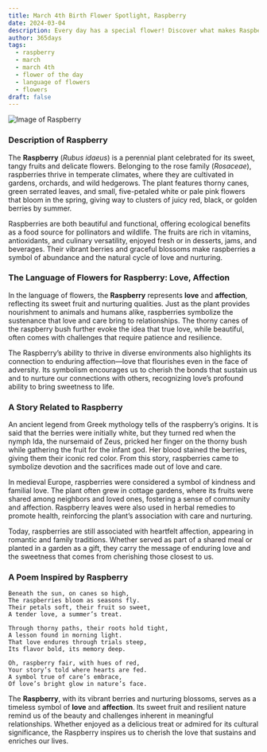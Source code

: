 ```yaml
---
title: March 4th Birth Flower Spotlight, Raspberry
date: 2024-03-04
description: Every day has a special flower! Discover what makes Raspberry unique as today’s birth flower and its symbolic meaning.
author: 365days
tags:
  - raspberry
  - march
  - march 4th
  - flower of the day
  - language of flowers
  - flowers
draft: false
---
```


![Image of Raspberry](https://cdn.pixabay.com/photo/2014/06/13/10/16/raspberry-368159_960_720.jpg#center)


### Description of Raspberry

The **Raspberry** (_Rubus idaeus_) is a perennial plant celebrated for its sweet, tangy fruits and delicate flowers. Belonging to the rose family (_Rosaceae_), raspberries thrive in temperate climates, where they are cultivated in gardens, orchards, and wild hedgerows. The plant features thorny canes, green serrated leaves, and small, five-petaled white or pale pink flowers that bloom in the spring, giving way to clusters of juicy red, black, or golden berries by summer.

Raspberries are both beautiful and functional, offering ecological benefits as a food source for pollinators and wildlife. The fruits are rich in vitamins, antioxidants, and culinary versatility, enjoyed fresh or in desserts, jams, and beverages. Their vibrant berries and graceful blossoms make raspberries a symbol of abundance and the natural cycle of love and nurturing.

### The Language of Flowers for Raspberry: Love, Affection

In the language of flowers, the **Raspberry** represents **love** and **affection**, reflecting its sweet fruit and nurturing qualities. Just as the plant provides nourishment to animals and humans alike, raspberries symbolize the sustenance that love and care bring to relationships. The thorny canes of the raspberry bush further evoke the idea that true love, while beautiful, often comes with challenges that require patience and resilience.

The Raspberry’s ability to thrive in diverse environments also highlights its connection to enduring affection—love that flourishes even in the face of adversity. Its symbolism encourages us to cherish the bonds that sustain us and to nurture our connections with others, recognizing love’s profound ability to bring sweetness to life.

### A Story Related to Raspberry

An ancient legend from Greek mythology tells of the raspberry’s origins. It is said that the berries were initially white, but they turned red when the nymph Ida, the nursemaid of Zeus, pricked her finger on the thorny bush while gathering the fruit for the infant god. Her blood stained the berries, giving them their iconic red color. From this story, raspberries came to symbolize devotion and the sacrifices made out of love and care.

In medieval Europe, raspberries were considered a symbol of kindness and familial love. The plant often grew in cottage gardens, where its fruits were shared among neighbors and loved ones, fostering a sense of community and affection. Raspberry leaves were also used in herbal remedies to promote health, reinforcing the plant’s association with care and nurturing.

Today, raspberries are still associated with heartfelt affection, appearing in romantic and family traditions. Whether served as part of a shared meal or planted in a garden as a gift, they carry the message of enduring love and the sweetness that comes from cherishing those closest to us.

### A Poem Inspired by Raspberry

```
Beneath the sun, on canes so high,  
The raspberries bloom as seasons fly.  
Their petals soft, their fruit so sweet,  
A tender love, a summer’s treat.  

Through thorny paths, their roots hold tight,  
A lesson found in morning light.  
That love endures through trials steep,  
Its flavor bold, its memory deep.  

Oh, raspberry fair, with hues of red,  
Your story’s told where hearts are fed.  
A symbol true of care’s embrace,  
Of love’s bright glow in nature’s face.  
```

The **Raspberry**, with its vibrant berries and nurturing blossoms, serves as a timeless symbol of **love** and **affection**. Its sweet fruit and resilient nature remind us of the beauty and challenges inherent in meaningful relationships. Whether enjoyed as a delicious treat or admired for its cultural significance, the Raspberry inspires us to cherish the love that sustains and enriches our lives.